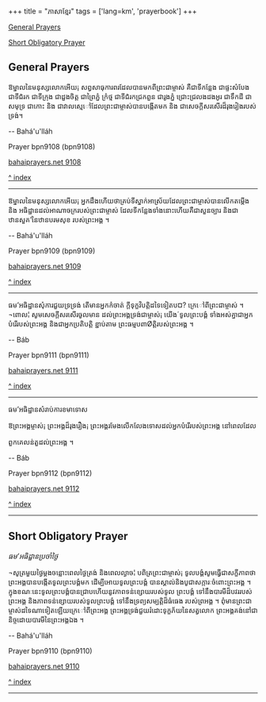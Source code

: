 +++
title = "ភាសាខ្មែរ"
tags = ['lang=km', 'prayerbook']
+++



<a id="top"></a>


[General Prayers](#General+Prayers)

[Short Obligatory Prayer](#Short+Obligatory+Prayer)



<a id="General+Prayers"></a> 
## General Prayers

<a id="bpn9108"></a> 
<div class="prayer"><p class='dropCap'>ឱម្នាលនៃមនុស្សលេាកអេីយ¡ សព្វសាធុការពរដែលបានមកពីព្រះជាម្ចាស់ គឺជាទីកន្លែង ជាផ្ទះសំបែង ជាទីជំរក ជាទីក្រុង ជាដួងចិត្ដ ជាព្រៃភ្នំ ក្រំថ្ម ជាទីជំរកជ្រកពួន ជារូងភ្នំ ជ្រេាះជ្រលងដងអូរ ជាទឹកដី ជាសមុទ្រ ជាកេាះ និង ជាវាលស្មេៅដែលព្រះជាម្ចាស់បានបង្កេីតមក និង ជាសេចក្ដីសរសេីរដ៏រុងរៀងរបស់ទ្រង់។</p></div>

-- Bahá'u'lláh

Prayer bpn9108 (bpn9108) 

[bahaiprayers.net 9108](https://bahaiprayers.net/Book/Single/81/9108)

[^ index](#top)

----


<a id="bpn9109"></a> 
<div class="prayer"><p class='dropCap'>ឱម្នាលនៃមនុស្សលេាកអេីយ¡ អ្នកដឹងហេីយថាគ្រប់ទីស្នាក់អាស្រ័យដែលព្រះជាម្ចាស់បានលេីកតមេី្កង និង អធិដ្ឋានដល់អាណាចក្ររបស់ព្រះជាម្ចាស់ ដែលទីកន្លែងទាំងនេាះហេីយគឺជាសួនច្បារ និងជាឋានសួគ’នៃឋានបរមសុខ របស់ព្រះអង្គ ។</p></div>

-- Bahá'u'lláh

Prayer bpn9109 (bpn9109) 

[bahaiprayers.net 9109](https://bahaiprayers.net/Book/Single/81/9109)

[^ index](#top)

----


<a id="bpn9111"></a> 
<div class="prayer"><p class='dropCap'>ធម’អធិដ្ឋានសុំការជួយទ្រទ្រង់ តេីមានអ្នកកំចាត់ ក្ដីទុក្ខវិបត្ដិដទៃទៀតប¤? ក្រេៅពីព្រះជាម្ចាស់ ។ ¬ពេាល¦ សូមសេចក្ដីសរសេីរចូលមាន ដល់ព្រះអង្គទ្រង់ជាម្ចាស់¡ យេីង´ទូលព្រះបង្គំ ទាំងអស់គ្នាជាអ្នកបំរេីរបស់ព្រះអង្គ និងជាអ្នកប្រតិបត្ដិ ខ្ជាប់តាម ព្រះធម្មបពាØត្ដិរបស់ព្រះអង្គ ។</p></div>

-- Báb

Prayer bpn9111 (bpn9111) 

[bahaiprayers.net 9111](https://bahaiprayers.net/Book/Single/81/9111)

[^ index](#top)

----


<a id="bpn9112"></a> 
<div class="prayer"><p class='dropCap'>ធម’អធិដ្ឋានសំរាប់ការខមាទេាស </p><p>ឱព្រះអង្គម្ចាស់¡ ព្រះអង្គដ៏រុងរឿង¡ ព្រះអង្គរមែងលេីកលែងទេាសដល់អ្នកបំរេីរបស់ព្រះអង្គ នៅពេលដែល </p><p>ពួកគេលន់តួដល់ព្រះអង្គ ។</p></div>

-- Báb

Prayer bpn9112 (bpn9112) 

[bahaiprayers.net 9112](https://bahaiprayers.net/Book/Single/81/9112)

[^ index](#top)

----



<a id="Short+Obligatory+Prayer"></a> 
## Short Obligatory Prayer

<a id="bpn9110"></a> 
<div class="prayer"><p><i>ធម’អធិដ្ឋានប្រចាំថ្ងៃ </i></p><p class='dropCap'>¬សូត្រមួយថ្ងៃម្ដងចន្លេាះពេលថ្ងៃត្រង់ និងពេលល្ងាច¦ បពិត្រព្រះជាម្ចាស់¡ ទូលបង្គំសូមធ្វេីជាសក្ខីភាពថា ព្រះអង្គបានបង្កេីតទូលព្រះបង្គំមក ដេីម្បីអេាយទូលព្រះបង្គំ បានស្គាល់និងបូជាសក្ការៈចំពេាះព្រះអង្គ ។ ក្នុងខណៈនេះទូលព្រះបង្គំបានជ្រាបហេីយនូវភាពទន់ខ្សេាយរបស់ទូល ព្រះបង្គំ ទៅនឹងបារមីដ៏បវររបស់ព្រះអង្គ និងភាពទន់ខ្សេាយរបស់ទូលព្រះបង្គំ ទៅនឹងទ្រព្យសម្បត្ដិដ៏ធំធេង របស់ព្រអង្គ ។ ពុំមានព្រះជាម្ចាស់ដទៃណាទៀតឡេីយក្រេៅពីព្រះអង្គ ព្រះអង្គទ្រង់ជួយរំដេាះទុក្ខភ័យនៃសត្វលេាក ព្រះអង្គគង់នៅជានិច្ចដេាយបារមីនៃព្រះអង្គឯង ។</p></div>

-- Bahá'u'lláh

Prayer bpn9110 (bpn9110) 

[bahaiprayers.net 9110](https://bahaiprayers.net/Book/Single/81/9110)

[^ index](#top)

----




